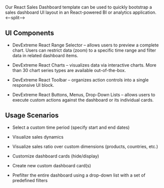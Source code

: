 Our React Sales Dashboard template can be used to quickly bootstrap a sales dashboard UI layout in an React-powered BI or analytics application. 
<--split-->

## UI Components  

- DevExtreme React Range Selector – allows users to preview a complete chart. Users can restrict data (zoom) to a specific time range and filter data in related dashboard items. 

- DevExtreme React Charts – visualizes data via interactive charts. More than 30 chart series types are available out-of-the-box. 

- DevExtreme React Toolbar – organizes action controls into a single responsive UI block. 

- DevExtreme React Buttons, Menus, Drop-Down Lists – allows users to execute custom actions against the dashboard or its individual cards. 

## Usage Scenarios 

- Select a custom time period (specify start and end dates) 

- Visualize sales dynamics 

- Visualize sales ratio over custom dimensions (products, countries, etc.) 

- Customize dashboard cards (hide/display) 

- Create new custom dashboard card(s) 

- Prefilter the entire dashboard using a drop-down list with a set of predefined filters 